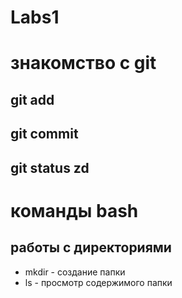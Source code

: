# Labs1
# знакомство с git
## git add
## git commit
## git status zd
# команды bash
## работы с директориями
* mkdir - создание папки
* ls - просмотр содержимого папки
